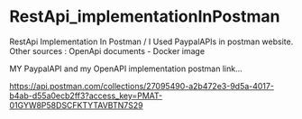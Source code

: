 # RestApi_implementationInPostman
RestApi Implementation In Postman / I Used PaypalAPIs in postman website. Other sources : OpenApi documents - Docker image

MY PaypalAPI and my OpenAPI implementation postman link...

https://api.postman.com/collections/27095490-a2b472e3-9d5a-4017-b4ab-d55a0ecb2ff3?access_key=PMAT-01GYW8P58DSCFKTYTAVBTN7S29

